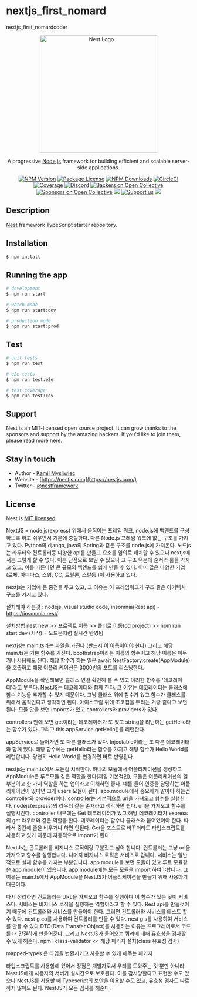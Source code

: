 # nextjs_first_nomard
nextjs_first_nomardcoder 

<p align="center">
  <a href="http://nestjs.com/" target="blank"><img src="https://nestjs.com/img/logo_text.svg" width="320" alt="Nest Logo" /></a>
</p>

[circleci-image]: https://img.shields.io/circleci/build/github/nestjs/nest/master?token=abc123def456
[circleci-url]: https://circleci.com/gh/nestjs/nest

  <p align="center">A progressive <a href="http://nodejs.org" target="_blank">Node.js</a> framework for building efficient and scalable server-side applications.</p>
    <p align="center">
<a href="https://www.npmjs.com/~nestjscore" target="_blank"><img src="https://img.shields.io/npm/v/@nestjs/core.svg" alt="NPM Version" /></a>
<a href="https://www.npmjs.com/~nestjscore" target="_blank"><img src="https://img.shields.io/npm/l/@nestjs/core.svg" alt="Package License" /></a>
<a href="https://www.npmjs.com/~nestjscore" target="_blank"><img src="https://img.shields.io/npm/dm/@nestjs/common.svg" alt="NPM Downloads" /></a>
<a href="https://circleci.com/gh/nestjs/nest" target="_blank"><img src="https://img.shields.io/circleci/build/github/nestjs/nest/master" alt="CircleCI" /></a>
<a href="https://coveralls.io/github/nestjs/nest?branch=master" target="_blank"><img src="https://coveralls.io/repos/github/nestjs/nest/badge.svg?branch=master#9" alt="Coverage" /></a>
<a href="https://discord.gg/G7Qnnhy" target="_blank"><img src="https://img.shields.io/badge/discord-online-brightgreen.svg" alt="Discord"/></a>
<a href="https://opencollective.com/nest#backer" target="_blank"><img src="https://opencollective.com/nest/backers/badge.svg" alt="Backers on Open Collective" /></a>
<a href="https://opencollective.com/nest#sponsor" target="_blank"><img src="https://opencollective.com/nest/sponsors/badge.svg" alt="Sponsors on Open Collective" /></a>
  <a href="https://paypal.me/kamilmysliwiec" target="_blank"><img src="https://img.shields.io/badge/Donate-PayPal-ff3f59.svg"/></a>
    <a href="https://opencollective.com/nest#sponsor"  target="_blank"><img src="https://img.shields.io/badge/Support%20us-Open%20Collective-41B883.svg" alt="Support us"></a>
  <a href="https://twitter.com/nestframework" target="_blank"><img src="https://img.shields.io/twitter/follow/nestframework.svg?style=social&label=Follow"></a>
</p>
  <!--[![Backers on Open Collective](https://opencollective.com/nest/backers/badge.svg)](https://opencollective.com/nest#backer)
  [![Sponsors on Open Collective](https://opencollective.com/nest/sponsors/badge.svg)](https://opencollective.com/nest#sponsor)-->

## Description

[Nest](https://github.com/nestjs/nest) framework TypeScript starter repository.

## Installation

```bash
$ npm install
```

## Running the app

```bash
# development
$ npm run start

# watch mode
$ npm run start:dev

# production mode
$ npm run start:prod
```

## Test

```bash
# unit tests
$ npm run test

# e2e tests
$ npm run test:e2e

# test coverage
$ npm run test:cov
```

## Support

Nest is an MIT-licensed open source project. It can grow thanks to the sponsors and support by the amazing backers. If you'd like to join them, please [read more here](https://docs.nestjs.com/support).

## Stay in touch

- Author - [Kamil Myśliwiec](https://kamilmysliwiec.com)
- Website - [https://nestjs.com](https://nestjs.com/)
- Twitter - [@nestframework](https://twitter.com/nestframework)

## License

Nest is [MIT licensed](LICENSE).

NextJS = node.js(express) 위에서 움직이는 프레임 워크, node.js에 백엔드를 구성하도록 하고 쉬우면서 기본에 충실하다.
다른 Node.js 프레임 워크에 없는 구조를 가지고 있다. Python의 django, java의 Spring과 같은 구조를 node.js에 가져온다.
노드js는 라우터와 컨트롤러등 다양한 api를 만들고 요소를 임의로 배치할 수 있으나 nextjs에서는 그렇게 할 수 없다.
이는 단점으로 보일 수 있으나 그 구조 덕분에 순서와 룰을 가지고 있고, 이를 따른다면 큰 규모의 백엔드를 쉽게 만들 수 있다.
이미 많은 다양한 기업(로체, 아디다스, 스윙, CC, 트릴론, 스칼등 )이 사용하고 있다.

nextjs는 기업에 큰 중점을 두고 있고, 그 이유는 이 프레임워크가 구조 좋은 아키텍처 구조를 가지고 있다.

설치해야 하는것 : nodejs, visual studio code,
insomnia(Rest api) - https://insomnia.rest/

설치방법 nest new >> 프로젝트 이름 >> 폴더로 이동(cd project) >> npm run start:dev (시작) = 노드몬처럼 실시간 반영됨

nextjs는 main.ts라는 파일을 가진다 (반드시 이 이름이어야 한다)
그리고 해당 main.ts는 기본 함수를 가진다. boothstrap이라는 이름의 함수이고 해당 이름은 아무거나 사용해도 된다.
해당 함수가 하는 일은 await NestFactory.create(AppModule)을 호출하고 해당 어플리 케이션은 3000번의 포트를 리스닝한다.

AppModule을 확인해보면 클래스 인걸 확인해 볼 수 있고 이러한 함수를 '데코레이터'라고 부른다.
NestJS는 데코레이터와 함께 한다. 그 이유는 데코레이터는 클래스에 함수 기능을 추가할 수 있기 때문이다.
그냥 클래스 위에 함수가 있고 함수가 클래스를 위해서 움직인다고 생각하면 된다. 아이스크림 위에 초코칩을 뿌리는 거랑 같다고 보면 된다.
모듈 안을 보면 imports가 있고 controllers와 providers가 있다.

controllers 안에 보면 get이라는 데코레이터가 또 있고 string을 리턴하는 getHello라는 함수가 있다.
그리고 this.appService.getHello()를 리턴한다.

appService로 들어가면 또 다른 클래스가 있다. Injectable이라는 또 다른 데코레이터와 함께 있다. 해당 함수에는 getHello라는 함수를 가지고 해당 함수가 Hello World를 리턴합니다.
당연히 Hello World를 변경하면 바로 반영된다.

nextjs는 main.ts에서 모든걸 시작한다. 하나의 모듈에서 어플리케이션을 생성하고 AppModule은 루트모듈 같은 역할을 한다(제일 기본적인),
모듈은 어플리케이션의 일부분이고 한 가지 역할을 하는 앱이라고 이해하면 좋다. 예를 들어 인증을 담당하는 어플리케이션이 있다면 그게 users 모듈이 된다.
app.module에서 중요하게 알아야 하는건 controller와 provider이다.
controller는 기본적으로 url을 가져오고 함수를 실행한다. nodejs(express)의 라우터 같은 존재라고 생각하면 쉽다. url을 가져오고 함수를 실행시킨다.
controller 내부에는 Get 데코레이터가 있고 해당 데코레이터가 express의 get 라우터와 같은 역할을 한다. 데코레이터는 함수나 클래스와 붙어있어야 한다. 따라서 중간에 줄을 비우거나 하면 안된다.
Get을 포스트로 바꾸더라도 타입스크립트를 사용하고 있기 때문에 자동적으로 import가 된다.

NextJs는 콘트롤러를 비지니스 로직이랑 구분짓고 싶어 합니다. 컨트롤러는 그냥 url을 가져오고 함수를 실행합니다.
나머지 비지니스 로직은 서비스로 갑니다. 서비스는 일반적으로 실제 함수를 가지는 부분입니다.
app.module을 보면 모듈이 있고 루트 모듈같은 app.module이 있습니다. app.module에는 모든 모듈을 import 하여야합니다. 그 이유는 main.ts에서 AppModule을 NestJS가 어플리케이션을 만들기 위해 사용하기 때문이다.

다시 정리하면 컨트롤러는 URL을 가져오고 함수를 실행하며 이 함수가 있는 곳이 서비스다.
서비스는 비지니스 로직을 실행하는 역할이라고 할 수 있다.
Rest api를 만들것이기 때문에 컨트롤러와 서비스를 만들어야 한다. 그러면 컨트롤러와 서비스를 테스트 할 수 있다.
nest g co를 사용하여 컨트롤러를 만들 수 있다.
nest g s를 사용하여 서비스를 만들 수 있다
DTO(Data Transfer Object)를 사용하는 이유는 프로그래머로서 코드를 더 간결하게 만들어준다.
그리고 NestJS가 들어오는 쿼리에 대해 유효성을 검사할 수 있게 해준다.
npm i class-validator << 해당 패키지 설치(class 유효성 검사)

mapped-types 은 타입을 변환시키고 사용할 수 있게 해주는 패키지

타입스크립트를 사용함에 있어서 장점은 개발자로서 우리를 도와주는 것 뿐만 아니라 NestJS에게 사용자의 서버가 실시간으로 보호된다.
이를 감시당한다고 표현할 수도 있으나 NestJS를 사용할 때 Typescript의 보안을 이용할 수도 있고, 유효성 검사도 따로 하지 않아도 된다.
NestJS가 모든 검사를 해준다.
